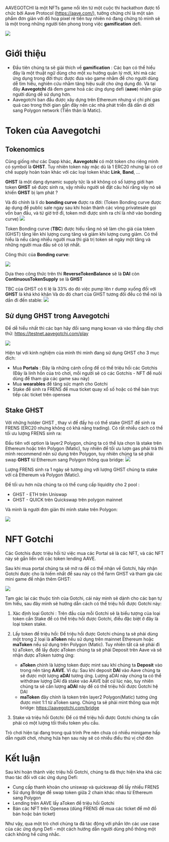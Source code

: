 AAVEGOTCHI là một NFTs game nổi lên từ một cuộc thi hackathon được tổ chức bởi Aave Protocol (https://aave.com/), tưởng chừng chỉ là một sản phẩm đơn giản với đồ hoạ pixel rẻ tiền tuy nhiên nó đang chứng tỏ mình sẽ là một trong những người tiên phong trong việc **gamification** defi.

![](https://images.viblo.asia/b7e131a6-9621-4101-a288-83f9b94c5807.png)

# Giới thiệu

* Đầu tiên chúng ta sẽ giải thích về **gamification** : Các bạn có thể hiểu đây là một thuật ngữ dùng cho một xu hướng quản lý mới, khi mà các ứng dụng trong đời thực được đưa vào game nhằm để cho người dùng dễ tìm hiểu, nghiên cứu nhằm tăng hiệu suất cho ứng dụng đó. Và tại đây **Aavegotchi** đã đem game hoá các ứng dụng defi (**aave**) nhằm giúp người dùng dễ sử dụng hơn.
* Aavegotchi ban đầu được xây dựng trên Ethereum nhưng vì chi phí gas quá cao trong thời gian gần đây nên các nhà phát triển đã dần di dời sang Polygon network (Tiền thân là Matic).

# Token của Aavegotchi
## Tokenomics
Cũng giống như các Dapp khác, **Aavegotchi** có một token cho riêng mình có symbol là **GHST**. Tuy nhiên token này mặc dù là 1 ERC20 nhưng lại có cơ chế supply hoàn toàn khác với các loại token khác **Link**, **Band**, ...

**GHST** là một dạng dynamic supply tức là sẽ không có số lượng giới hạn token **GHST** sẽ được sinh ra, vậy nhiều người sẽ đặt câu hỏi rằng vậy nó sẽ khiến **GHST** bị lạm phát ?

Và đó chính là lí do **bonding curve** được ra đời:
(Token Bonding curve được áp dụng để public sale ngay sau khi hoàn thành các vòng privatesale gọi vốn ban đầu, và từ giờ trở đi, token mới được sinh ra chỉ là nhờ vào bonding curve)
![](https://images.viblo.asia/ee2d934d-6a4c-46c0-a358-7a4017363bb3.png)

Token Bonding curve (**TBC**) được hiểu rằng nó sẽ làm cho giá của token (GHST) tăng lên khi lượng cung tăng và giảm khi lượng cung giảm. Có thể hiểu là nếu càng nhiều người mua thì giá trị token sẽ ngày một tăng và những người mua đầu sẽ có lợi nhất.

Công thức của **Bonding curve**:

![](https://images.viblo.asia/926db7a3-cba6-4f59-a5b1-a81515fec004.png)

Dựa theo công thức trên thì **ReverseTokenBalance** sẽ là **DAI** còn **ContinuousTokenSupply** se là **GHST**

TBC của GHST có tỉ lệ là 33% do đó việc pump lên r dump xuống đối với **GHST** là khá khó khăn
Và do đó chart của GHST tương đối đều có thể nói là dần đi đến stable:
![](https://images.viblo.asia/321686ed-7a39-4219-97aa-a2a485e121c8.png)

## Sử dụng GHST trong Aavegotchi

Để dễ hiểu nhất thì các bạn hãy đổi sang mạng kovan và vào thẳng đây chơi thử: https://testnet.aavegotchi.com/play

![](https://images.viblo.asia/2c4cf8cb-8611-49aa-9dda-995593c46cd7.png)

Hiện tại với kinh nghiệm của mình thì mình đang sử dụng GHST cho 3 mục đích:
- Mua **Portals** : Đây là những cánh cổng để có thể triệu hồi các Gotchis (Đây là linh hồn của trò chơi, mỗi người sẽ có các Gotchis - NFT để nuôi dùng để tham gia các game sau này)
- Mua **wearables** để tăng sức mạnh cho Gotchi
- Stake để sinh ra FRENS để mua ticket quay xổ số hoặc có thể bán trực tiếp các ticket trên opensea


## Stake GHST
Với những holder GHST , thay vì để đấy họ có thể stake GHST để sinh ra FRENS (ERC20 nhưng không có khả năng trading). Có rất nhiều cách có thể tối ưu lượng FRENS sinh ra:

Đầu tiên với option là layer2 Polygon, chúng ta có thể lựa chọn là stake trên Ethereum hoặc trên Polygon (Matic), tuy nhiên để tối ưu lượn gas phải trả thì mình recommend nên sử dụng trên Polygon, tuy nhiên chúng ta sẽ phải swap **GHST** từ Ethereum sang Polygon thông qua bridge:
![](https://images.viblo.asia/7747a099-27ad-4415-8f23-0e112ec2b49f.png)

Lượng FRENS sinh ra 1 ngày sẽ tương ứng với lượng GHST chúng ta stake với cả Ethereum và Polygon (Matic).

Để tối ưu hơn nữa chúng ta có thể cung cấp liquidity cho 2 pool :
- GHST - ETH trên Uniswap
- GHST - QUICK trên Quickswap trên polygon mainnet

Và mình là người đơn giản thì mình stake trên Polygon:

![](https://images.viblo.asia/6edff27a-297a-4ac0-b971-4ce3c4c24cb6.png)

# NFT Gotchi

Các Gotchis được triệu hồi từ việc mua các Portal sẽ là các NFT, và các NFT này sẽ gắn liền với các token lending AAVE.

Sau khi mua portal chúng ta sẽ mở ra để có thể nhận về Gotchi, hãy nhận Gotchi được cho là hiếm nhất để sau này có thể farm GHST và tham gia các mini game để nhận thêm GHST:

![](https://images.viblo.asia/fff5e07d-ce64-40ac-9fe4-68033c2fa921.png)

Tạm gác lại các thuộc tính của Gotchi, cái này mình sẽ dành cho các bạn tự tìm hiểu, sau đây mình sẽ hướng dẫn cách có thể triệu hồi được Gotchi này:

1.  Xác định loại Gotchi : Trên đầu của mỗi Gotchi sẽ là biểu tượng của loại token cần Stake để có thể triệu hồi được Gotchi, điều đặc biệt ở đây là loại token stake.
2.  Lấy token để triệu hồi: Để triệu hồi được Gotchi chúng ta sẽ phải dùng một trong 2 loại là **aToken** nếu sử dụng trên mainnet Ethereum hoặc **maToken** nếu sử dụng trên Polygon (Matic). Tuy nhiên tất cả sẽ phải đi từ aToken, để lấy được aToken chúng ta sẽ phải Deposit trên Aave và sẽ nhận được aToken tương ứng: 

    * **aToken** chính là lượng token được mint sau khi chúng ta **Deposit** vào trong nền tảng **AAVE**. Ví dụ: Sau khi deposit **DAI** vào Aave chúng ta sẽ được một lượng **aDAI** tương ứng. Lượng aDAI này chúng ta có thể withdraw lượng DAI đã stake vào AAVE bất cứ lúc nào, tuy nhiên chúng ta sẽ cần lượng **aDAI** này để có thể triệu hồi được Gotchi hệ DAI
    * **maToken** đây chính là token trên layer2 Polygon(Matic) tương ứng được mint 1:1 từ aToken sang. Chúng ta sẽ phải mint thông qua một bridge: https://aavegotchi.com/bridge 

3. Stake và triệu hồi Gotchi: Để có thể triệu hồi được Gotchi chúng ta cần phải có một lượng tối thiếu token yêu cầu.

Trò chơi hiện tại đang trong quá trình Pre nên chưa có nhiều minigame hấp dẫn người chơi, nhưng hứa hẹn sau này sẽ có nhiều điều thú vị chờ đón

# Kết luận

Sau khi hoàn thành việc triệu hồi Gotchi, chúng ta đã thực hiện kha khá các thao tác đối với các ứng dụng Defi:
 - Cung cấp thanh khoản cho uniswap và quickswap để lấy nhiều FRENS
 - Sử dụng Bridge để swap token giữa 2 chain khác nhau từ Ethereum sang Polygon
 - Lending trên AAVE lấy aToken để triệu hồi Gotchi
 - Bán các NFT trên Opensea (dùng FRENS để mua các ticket để mở đồ bán hoặc bán ticket)

Như vậy, qua một trò chơi chúng ta đã tác động với phần lớn các use case của các ứng dụng Defi - một cách hướng dẫn người dùng phổ thông một cách không hề cứng nhắc.